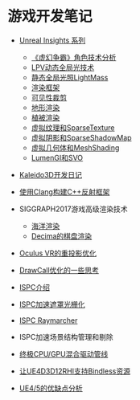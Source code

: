 # 游戏开发笔记

- [Unreal Insights 系列](1.ue4_insights/ue4_insights.md)
	- [《虚幻争霸》角色技术分析](1.ue4_insights/shading_models/paragon_character_tech.md)
	- [LPV动态全局光技术](1.ue4_insights/global_illumination/lpv.md)
	- [静态全局光照LightMass](global_illumination/light_mass.md)
	- [渲染框架](1.ue4_insights/renderer_architect/renderer.md)
	- [可见性裁剪](1.ue4_insights/visibility_determination/visibility.md)
	- [地形渲染](1.ue4_insights/terrian_rendering/terrian.md)
	- [植被渲染](1.ue4_insights/terrian_rendering/foliage.md)
	- [虚拟纹理和SparseTexture]()
	- [虚拟阴影和SparseShadowMap]()
	- [虚拟几何体和MeshShading]()
	- [LumenGI和SVO]()

- [Kaleido3D开发日记](3.build_next_gen_gfx_lib/ReadMe.md)
- [使用Clang构建C++反射框架](2.reflect_cpp_with_clang/reflect_cpp_with_clang.md)
- SIGGRAPH2017游戏高级渲染技术
	- [海洋渲染](4.siggraph2017_game/ocean_rendering.md)
	- [Decima的棋盘渲染](5.checkboard_rendering/decima.md)
- [Oculus VR的重投影优化](6.oculus_vr_reprojection/oculus_reprojection.md)
- [DrawCall优化的一些思考](7.about_drawcall/draw_call.md)
- [ISPC介绍](9.optimization/ISPC_Intro.md)
- [ISPC加速遮罩光栅化](9.optimization/ISPC_Masked_SoftwareOcclusion.md)
- [ISPC Raymarcher](9.optimization/ISPC_Raymarcher.md)
- ISPC加速场景结构管理和剔除
- [终极CPU/GPU混合驱动管线](9.optimization/UltraCPUGPUHybridDrivenPipeline.md)
- [让UE4D3D12RHI支持Bindless资源](9.optimization/BindlessImplementOnUE4.md)
- [UE4/5的优缺点分析](8.misc/ue4_dis_and_fut.md)